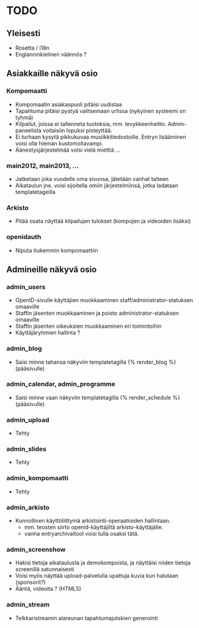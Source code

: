 # TODO

## Yleisesti

* Rosetta / i18n
* Englanninkielinen väännös ?

## Asiakkaille näkyvä osio

### Kompomaatti
* Kompomaatin asiakaspuoli pitäisi uudistaa
* Tapahtuma pitäisi pystyä valitsemaan urlissa (nykyinen systeemi on tyhmä)
* Kilpailut, joissa ei tallenneta tuotoksia, mm. levykkeenheitto. Admin-paneelista voitaisiin lopuksi pisteyttää.
* Ei turhaan kysytä pikkukuvaa musiikkitiedostoille. Entryn lisääminen voisi olla hieman kustomoitavampi.
* Äänestysjärjestelmää voisi vielä miettiä ...

### main2012, main2013, ...

* Jatketaan joka vuodelle oma sivunsa, jätetään vanhat talteen
* Aikataulun jne. voisi sijoitella omiin järjestelmiinsä, jotka ladataan templatetageilla

### Arkisto

* Pitää osata näyttää kilpailujen tulokset (kompojen ja videoiden lisäksi)

### openidauth

* Niputa tiukemmin kompomaattiin

## Admineille näkyvä osio

### admin_users

* OpenID-sivulle käyttäjien muokkaaminen staff/administrator-statuksen omaaville
* Staffin jäsenten muokkaaminen ja poisto administrator-statuksen omaaville
* Staffin jäsenten oikeuksien muokkaaminen eri toimintoihin
* Käyttäjäryhmien hallinta ?

### admin_blog

* Saisi minne tahansa näkyviin templatetagilla {% render_blog %} (pääsivulle)

### admin_calendar, admin_programme

* Saisi minne vaan näkyviin templatetagilla {% render_schedule %} (pääsivulle)

### admin_upload

* Tehty
  
### admin_slides

* Tehty

### admin_kompomaatti

* Tehty

### admin_arkisto

* Kunnollinen käyttöliittymä arkistointi-operaatioiden hallintaan.
  * mm. teosten siirto openid-käyttäjiltä arkisto-käyttäjälle.
  * vanha entryarchivaltool voisi tulla osaksi tätä.
  
### admin_screenshow

* Hakisi tietoja aikataulusta ja demokompoista, ja näyttäisi niiden tietoja screenillä satunnaisesti
* Voisi myös näyttää upload-palvelulla upattuja kuvia kun halutaan (sponsorit?)
* Ääntä, videoita ? (HTML5)

### admin_stream
* Telkkaristreamin alareunan tapahtumajutskien generointi
